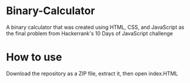 # Binary-Calculator

A binary calculator that was created using HTML, CSS, and JavaScript as the final problem from Hackerrank's 10 Days of JavaScript challenge

# How to use

Download the repository as a ZIP file, extract it, then open index.HTML
